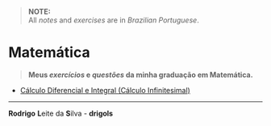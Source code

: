 > **NOTE:**  
> All *notes* and *exercises* are in *Brazilian Portuguese*.

# Matemática

> **Meus *exercícios* e *questões* da minha graduação em Matemática.**  

 - [Cálculo Diferencial e Integral (Cálculo Infinitesimal)](modules/differential-and-integral-calculus)

---

**Rodrigo** **L**eite da **S**ilva - **drigols**
